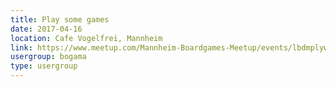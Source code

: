 ```yaml
---
title: Play some games
date: 2017-04-16
location: Cafe Vogelfrei, Mannheim
link: https://www.meetup.com/Mannheim-Boardgames-Meetup/events/lbdmplywgbvb/
usergroup: bogama
type: usergroup
---
```

